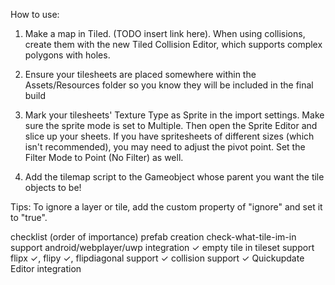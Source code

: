 How to use:

1. Make a map in Tiled. (TODO insert link here). When using collisions, create them with the new Tiled Collision Editor, which supports complex polygons with holes.

2. Ensure your tilesheets are placed somewhere within the Assets/Resources folder so you know they will be included in the final build

3. Mark your tilesheets' Texture Type as Sprite in the import settings. Make sure the sprite mode is set to Multiple. Then open the Sprite Editor and slice up your sheets. If you have spritesheets of different sizes (which isn't recommended), you may need to adjust the pivot point. Set the Filter Mode to Point (No Filter) as well.

4. Add the tilemap script to the Gameobject whose parent you want the tile objects to be!

Tips:
To ignore a layer or tile, add the custom property of "ignore" and set it to "true". 

checklist (order of importance)
prefab creation
check-what-tile-im-in support
android/webplayer/uwp integration ✓
empty tile in tileset support
flipx ✓, flipy ✓, flipdiagonal support ✓
collision support ✓
Quickupdate
Editor integration
